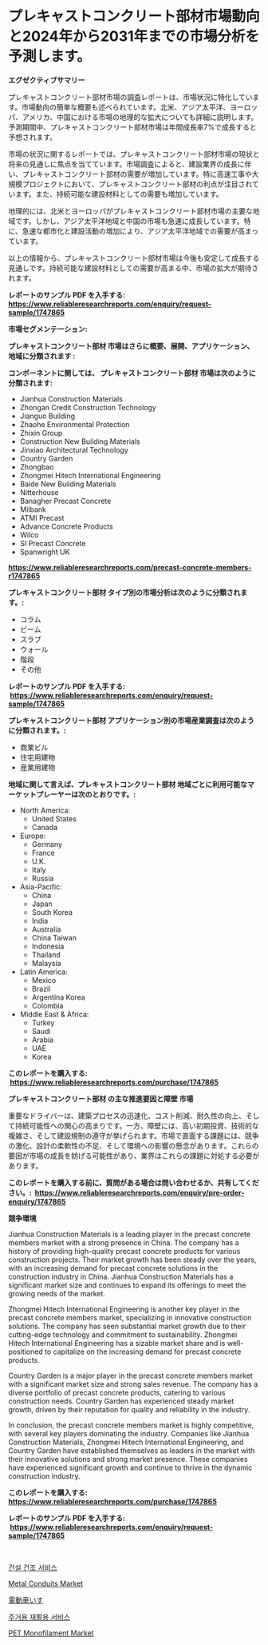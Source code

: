<p><h1>プレキャストコンクリート部材市場動向と2024年から2031年までの市場分析を予測します。</h1></p><p><strong>エグゼクティブサマリー</strong></p>
<p><p>プレキャストコンクリート部材市場の調査レポートは、市場状況に特化しています。市場動向の簡単な概要も述べられています。北米、アジア太平洋、ヨーロッパ、アメリカ、中国における市場の地理的な拡大についても詳細に説明します。予測期間中、プレキャストコンクリート部材市場は年間成長率7%で成長すると予想されます。</p><p>市場の状況に関するレポートでは、プレキャストコンクリート部材市場の現状と将来の見通しに焦点を当てています。市場調査によると、建設業界の成長に伴い、プレキャストコンクリート部材の需要が増加しています。特に高速工事や大規模プロジェクトにおいて、プレキャストコンクリート部材の利点が注目されています。また、持続可能な建設材料としての需要も増加しています。</p><p>地理的には、北米とヨーロッパがプレキャストコンクリート部材市場の主要な地域です。しかし、アジア太平洋地域と中国の市場も急速に成長しています。特に、急速な都市化と建設活動の増加により、アジア太平洋地域での需要が高まっています。</p><p>以上の情報から、プレキャストコンクリート部材市場は今後も安定して成長する見通しです。持続可能な建設材料としての需要が高まる中、市場の拡大が期待されます。</p></p>
<p><strong>レポートのサンプル PDF を入手する: <a href="https://www.reliableresearchreports.com/enquiry/request-sample/1747865">https://www.reliableresearchreports.com/enquiry/request-sample/1747865</a></strong></p>
<p><strong>市場セグメンテーション:</strong></p>
<p><strong> プレキャストコンクリート部材 市場はさらに概要、展開、アプリケーション、地域に分類されます :</strong></p>
<p><strong>コンポーネントに関しては、 プレキャストコンクリート部材 市場は次のように分類されます: &nbsp;</strong></p>
<p><ul><li>Jianhua Construction Materials</li><li>Zhongan Credit Construction Technology</li><li>Jianguo Building</li><li>Zhaohe Environmental Protection</li><li>Zhixin Group</li><li>Construction New Building Materials</li><li>Jinxiao Architectural Technology</li><li>Country Garden</li><li>Zhongbao</li><li>Zhongmei Hitech International Engineering</li><li>Baide New Building Materials</li><li>Nitterhouse</li><li>Banagher Precast Concrete</li><li>Milbank</li><li>ATMI Precast</li><li>Advance Concrete Products</li><li>Wilco</li><li>SI Precast Concrete</li><li>Spanwright UK</li></ul></p>
<p><strong><a href="https://www.reliableresearchreports.com/precast-concrete-members-r1747865">https://www.reliableresearchreports.com/precast-concrete-members-r1747865</a></strong></p>
<p><strong> プレキャストコンクリート部材 タイプ別の市場分析は次のように分類されます。:</strong></p>
<p><ul><li>コラム</li><li>ビーム</li><li>スラブ</li><li>ウォール</li><li>階段</li><li>その他</li></ul></p>
<p><strong>レポートのサンプル PDF を入手する: &nbsp;<a href="https://www.reliableresearchreports.com/enquiry/request-sample/1747865">https://www.reliableresearchreports.com/enquiry/request-sample/1747865</a></strong></p>
<p><strong> プレキャストコンクリート部材 アプリケーション別の市場産業調査は次のように分類されます。:</strong></p>
<p><ul><li>商業ビル</li><li>住宅用建物</li><li>産業用建物</li></ul></p>
<p><strong>地域に関して言えば、プレキャストコンクリート部材 地域ごとに利用可能なマーケットプレーヤーは次のとおりです。:</strong></p>
<p><ul>
    <li>
        North America:
        <ul>
            <li>United States</li>
            <li>Canada</li>
        </ul>
    </li>
    <li>
        Europe:
        <ul>
            <li>Germany</li>
            <li>France</li>
            <li>U.K.</li>
            <li>Italy</li>
            <li>Russia</li>
        </ul>
    </li>
    <li>
        Asia-Pacific:
        <ul>
            <li>China</li>
            <li>Japan</li>
            <li>South Korea</li>
            <li>India</li>
            <li>Australia</li>
            <li>China Taiwan</li>
            <li>Indonesia</li>
            <li>Thailand</li>
            <li>Malaysia</li>
        </ul>
    </li>
    <li>
        Latin America:
        <ul>
            <li>Mexico</li>
            <li>Brazil</li>
            <li>Argentina Korea</li>
            <li>Colombia</li>
        </ul>
    </li>
    <li>
        Middle East & Africa:
        <ul>
            <li>Turkey</li>
            <li>Saudi</li>
            <li>Arabia</li>
            <li>UAE</li>
            <li>Korea</li>
        </ul>
    </li>
    </ul></p>
<p><strong>このレポートを購入する: &nbsp;<a href="https://www.reliableresearchreports.com/purchase/1747865">https://www.reliableresearchreports.com/purchase/1747865</a></strong></p>
<p><strong>プレキャストコンクリート部材 の主な推進要因と障壁 市場</strong></p>
<p><p>重要なドライバーは、建築プロセスの迅速化、コスト削減、耐久性の向上、そして持続可能性への関心の高まりです。一方、障壁には、高い初期投資、技術的な複雑さ、そして建設規制の遵守が挙げられます。市場で直面する課題には、競争の激化、設計の柔軟性の不足、そして環境への影響の懸念があります。これらの要因が市場の成長を妨げる可能性があり、業界はこれらの課題に対処する必要があります。</p></p>
<p><strong>このレポートを購入する前に、質問がある場合は問い合わせるか、共有してください。:&nbsp; <a href="https://www.reliableresearchreports.com/enquiry/pre-order-enquiry/1747865">https://www.reliableresearchreports.com/enquiry/pre-order-enquiry/1747865</a></strong></p>
<p><strong>競争環境</strong></p>
<p><p>Jianhua Construction Materials is a leading player in the precast concrete members market with a strong presence in China. The company has a history of providing high-quality precast concrete products for various construction projects. Their market growth has been steady over the years, with an increasing demand for precast concrete solutions in the construction industry in China. Jianhua Construction Materials has a significant market size and continues to expand its offerings to meet the growing needs of the market.</p><p>Zhongmei Hitech International Engineering is another key player in the precast concrete members market, specializing in innovative construction solutions. The company has seen substantial market growth due to their cutting-edge technology and commitment to sustainability. Zhongmei Hitech International Engineering has a sizable market share and is well-positioned to capitalize on the increasing demand for precast concrete products.</p><p>Country Garden is a major player in the precast concrete members market with a significant market size and strong sales revenue. The company has a diverse portfolio of precast concrete products, catering to various construction needs. Country Garden has experienced steady market growth, driven by their reputation for quality and reliability in the industry.</p><p>In conclusion, the precast concrete members market is highly competitive, with several key players dominating the industry. Companies like Jianhua Construction Materials, Zhongmei Hitech International Engineering, and Country Garden have established themselves as leaders in the market with their innovative solutions and strong market presence. These companies have experienced significant growth and continue to thrive in the dynamic construction industry.</p></p>
<p><strong>このレポートを購入する: &nbsp; <a href="https://www.reliableresearchreports.com/purchase/1747865">https://www.reliableresearchreports.com/purchase/1747865</a></strong></p>
<p><strong>レポートのサンプル PDF を入手する: &nbsp;<a href="https://www.reliableresearchreports.com/enquiry/request-sample/1747865">https://www.reliableresearchreports.com/enquiry/request-sample/1747865</a></strong><strong></strong></p>
<p>&nbsp;</p>
<p><p><a href="https://medium.com/@munchkin678568/%EA%B1%B4%EC%84%A4-%EA%B1%B4%EC%A1%B0-%EC%84%9C%EB%B9%84%EC%8A%A4-%EC%8B%9C%EC%9E%A5%EC%9D%80-%EC%8B%9C%EC%9E%A5-%EC%A0%90%EC%9C%A0%EC%9C%A8-%EA%B7%9C%EB%AA%A8-%EB%B0%8F-2031%EB%85%84%EA%B9%8C%EC%A7%80%EC%9D%98-%EC%98%88%EC%83%81-%EC%98%88%EC%B8%A1%EC%97%90-%EC%A4%91%EC%A0%90%EC%9D%84-%EB%91%90%EA%B3%A0-%EC%9E%88%EC%8A%B5%EB%8B%88%EB%8B%A4-09aaa2972344">건설 건조 서비스</a></p><p><a href="https://www.linkedin.com/pulse/metal-conduits-market-comprehensive-report-its-share-amp-cjlne?trackingId=dv0VmshlAxH21RbVSu0hqA%3D%3D">Metal Conduits Market</a></p><p><a href="https://medium.com/@jackieshlerin98056/%E9%9B%BB%E5%8B%95%E8%BB%8A%E6%A4%85%E5%AD%90%E5%B8%82%E5%A0%B4-%E3%82%BF%E3%82%A4%E3%83%97-%E3%82%A2%E3%83%97%E3%83%AA%E3%82%B1%E3%83%BC%E3%82%B7%E3%83%A7%E3%83%B3-%E5%9C%B0%E7%90%86%E3%81%AB%E3%82%88%E3%82%8B%E5%8C%85%E6%8B%AC%E7%9A%84%E3%81%AA%E8%A9%95%E4%BE%A1-853ab98d2fb5">電動車いす</a></p><p><a href="https://medium.com/@raisin7568/%EA%B1%B0%EC%A3%BC%EC%9A%A9-%EC%9E%AC%ED%99%9C%EC%9A%A9-%EC%84%9C%EB%B9%84%EC%8A%A4-%EC%8B%9C%EC%9E%A5-%EC%A0%84%EB%A7%9D-%EC%82%B0%EC%97%85-%EA%B0%9C%EC%9A%94-%EB%B0%8F-%EC%98%88%EC%B8%A1-2024%EB%85%84%EB%B6%80%ED%84%B0-2031%EB%85%84%EA%B9%8C%EC%A7%80-226dbb6cd2bd">주거용 재활용 서비스</a></p><p><a href="https://www.linkedin.com/pulse/pet-monofilament-market-comprehensive-report-its-share-kezse?trackingId=vQ3RZH62Ha%2FHMBMRENl36A%3D%3D">PET Monofilament Market</a></p></p>